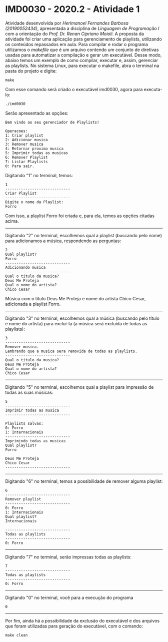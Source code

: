 # IMD0030 - 2020.2 - Atividade 1

Atividade desenvolvida por *Herlmanoel Fernandes Barbosa (20190052434)*, apresentada a disciplina de *Linguagem de Programação I* com a orientação do *Prof. Dr. Renan Cipriano Moioli*.
A proposta da atividade foi criar uma aplicação para gerenciamento de playlists, utilizando os conteúdos repassados em aula.
Para compilar e rodar o programa utilizamos o *makefile* que é um arquivo contendo um conjunto de diretivas usadas para automatizar a compilação e gerar um executável.
Desse modo, abaixo temos um exemplo de como compilar, executar e, assim, gerenciar as playlists.
No sistema Linux, para executar o makefile, abra o terminal na pasta do projeto e digite: 
```shell
make
```
Com esse comando será criado o executável imd0030, agora para executa-lo:
```shell
./imd0030
```
Serão apresentado as opções:

```shell
Bem vindo ao seu gerenciador de Playlists!

Operacoes:
1: Criar playlist
2: Adicionar musica
3: Remover musica
4: Retornar proxima musica
5: Imprimir todas as musicas
6: Remover Playlist
7: Listar Playlists
0: Para sair.
```
Digitando "1" no terminal, temos:
```shell
1
-----------------------------
Criar Playlist
-----------------------------
Digite o nome da Playlist: 
Forro
```
Com isso, a playlist Forro foi criada e, para ela, temos as opções citadas acima.
___
Digitando "2" no terminal, escolhemos qual a playlist (buscando pelo nome) para adicionamos a música, respondendo as perguntas:
```shell
2
Qual playlist?
Forro
-----------------------------
Adicionando musica
-----------------------------
Qual o titulo da musica?
Deus Me Proteja
Qual o nome do artista?
Chico Cesar
```
Música com o título Deus Me Proteja e nome do artista Chico Cesar, adicionada a playlist Forro.

___
Digitando "3" no terminal, escolhemos qual a música (buscando pelo título e nome do artista) para excluí-la (a música será excluída de todas as playlists):
```shell
3
-----------------------------
Remover musica.
Lembrando que a musica sera removida de todas as playlists.
-----------------------------
Qual o titulo da musica?
Deus Me Proteja
Qual o nome do artista?
Chico Cesar
```
___
Digitando "5" no terminal, escolhemos qual a playlist para impressão de todas as suas músicas:
```shell
5
-----------------------------
Imprimir todas as musica
-----------------------------

Playlists salvas:
0: Forro
1: Internacionais
-----------------------------
Imprimindo todas as musicas
Qual playlist?
Forro

Deus Me Proteja
Chico Cesar
-----------------------------
```
___
Digitando "6" no terminal, temos a possibilidade de remover alguma playlist:
 ```shell
 6
-----------------------------
Remover playlist
-----------------------------
0: Forro
1: Internacionais
Qual playlist?
Internacionais

-----------------------------
Todas as playlists
-----------------------------
0: Forro
 ```
 ___
 Digitando "7" no terminal, serão impressas todas as playlists:
```shell
7
-----------------------------
Todas as playlists
-----------------------------
0: Forro
```
 ___
 Digitando "0" no terminal, você para a execução do programa
```shell
0
```
---
Por fim, ainda há a possibilidade da exclusão do executável e dos arquivos que foram utilizadas para geração do executável, com o comando:
```shell
make clean
```